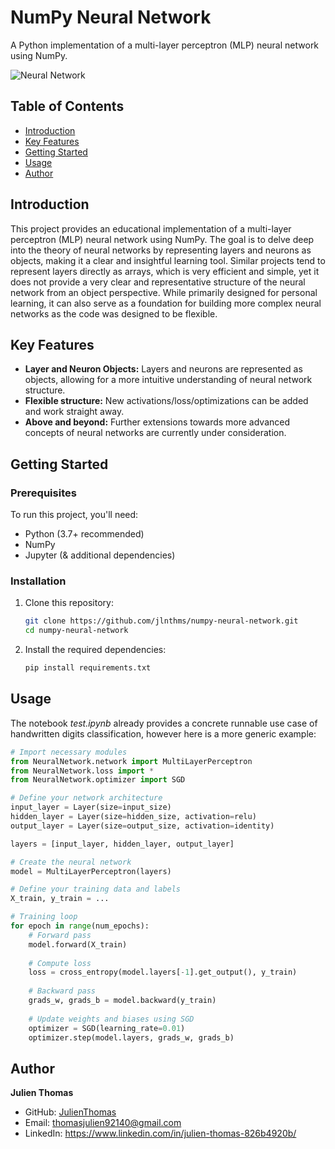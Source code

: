 # NumPy Neural Network

A Python implementation of a multi-layer perceptron (MLP) neural network using NumPy.

![Neural Network](https://github.com/jlnthms/numpy-neural-network/assets/74052135/0cac744a-4742-4eb1-8f92-0c183acb0987)

## Table of Contents

- [Introduction](#introduction)
- [Key Features](#key-features)
- [Getting Started](#getting-started)
- [Usage](#usage)
- [Author](#author)

## Introduction

This project provides an educational implementation of a multi-layer perceptron (MLP) neural network using NumPy. 
The goal is to delve deep into the theory of neural networks by representing layers and neurons as objects, making 
it a clear and insightful learning tool. Similar projects tend to represent layers directly as arrays, which is very 
efficient and simple, yet it does not provide a very clear and representative structure of the neural network from an object perspective.
While primarily designed for personal learning, it can also serve as a foundation 
for building more complex neural networks as the code was designed to be flexible.

## Key Features

- **Layer and Neuron Objects:** Layers and neurons are represented as objects, allowing for a more intuitive understanding of neural network structure.
- **Flexible structure:** New activations/loss/optimizations can be added and work straight away.
- **Above and beyond:** Further extensions towards more advanced concepts of neural networks are currently under consideration.

## Getting Started

### Prerequisites

To run this project, you'll need:

- Python (3.7+ recommended)
- NumPy
- Jupyter (& additional dependencies)

### Installation

1. Clone this repository:

   ```bash
   git clone https://github.com/jlnthms/numpy-neural-network.git
   cd numpy-neural-network
   ```

2. Install the required dependencies:

   ```bash
   pip install requirements.txt
   ```

## Usage

The notebook *test.ipynb* already provides a concrete runnable use case of handwritten digits 
classification, however here is a more generic example:
   
   ```python
   # Import necessary modules
   from NeuralNetwork.network import MultiLayerPerceptron
   from NeuralNetwork.loss import *
   from NeuralNetwork.optimizer import SGD
   
   # Define your network architecture
   input_layer = Layer(size=input_size)
   hidden_layer = Layer(size=hidden_size, activation=relu)
   output_layer = Layer(size=output_size, activation=identity)
   
   layers = [input_layer, hidden_layer, output_layer]
   
   # Create the neural network
   model = MultiLayerPerceptron(layers)
   
   # Define your training data and labels
   X_train, y_train = ...
   
   # Training loop
   for epoch in range(num_epochs):
       # Forward pass
       model.forward(X_train)
       
       # Compute loss
       loss = cross_entropy(model.layers[-1].get_output(), y_train)
       
       # Backward pass
       grads_w, grads_b = model.backward(y_train)
       
       # Update weights and biases using SGD
       optimizer = SGD(learning_rate=0.01)
       optimizer.step(model.layers, grads_w, grads_b)
   ```

## Author

**Julien Thomas**
- GitHub: [JulienThomas](https://github.com/jlnthms)
- Email: thomasjulien92140@gmail.com
- LinkedIn: https://www.linkedin.com/in/julien-thomas-826b4920b/
